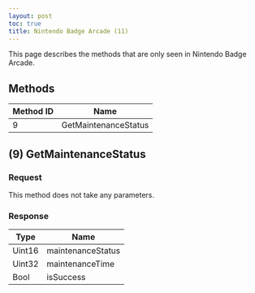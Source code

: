 ```yaml
---
layout: post
toc: true
title: Nintendo Badge Arcade (11)
---
```


This page describes the methods that are only seen in Nintendo Badge Arcade.

## Methods

| Method ID | Name                 |
| --------- | -------------------- |
| 9         | GetMaintenanceStatus |

## (9) GetMaintenanceStatus
### Request
This method does not take any parameters.

### Response

| Type   | Name              |
| ------ | ----------------- |
| Uint16 | maintenanceStatus |
| Uint32 | maintenanceTime   |
| Bool   | isSuccess         |
